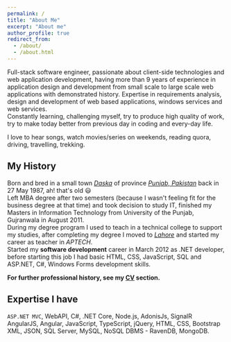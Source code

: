 ```yaml
---
permalink: /
title: "About Me"
excerpt: "About me"
author_profile: true
redirect_from: 
  - /about/
  - /about.html
---
```


Full-stack software engineer, passionate about client-side technologies and web application development, having more than 9 years of experience in application design and development from small scale to large scale web applications with demonstrated history. Expertise in requirements analysis, design and development of web based applications, windows services and web services.<br>
Constantly learning, challenging myself, try to produce high quality of work, try to make today better from previous day in coding and every-day life.

I love to hear songs, watch movies/series on weekends, reading quora, driving, travelling, trekking.

My History
---
Born and bred in a small town <a href="https://en.wikipedia.org/wiki/Daska" target="_blank">*Daska*</a> of province <a href="https://en.wikipedia.org/wiki/Punjab,_Pakistan" target="_blank">*Punjab, Pakistan*</a> back in 27 May 1987, ah! that's old 😃<br>
Left MBA degree after two semesters (because I wasn't feeling fit for the business degree at that time) and took decision to study IT, finished my Masters in Information Technology from University of the Punjab, Gujranwala in August 2011.<br>
During my degree program I used to teach in a technical college to support my studies, after completing my degree I moved to <a href="https://en.wikipedia.org/wiki/Lahore" target="_blank">*Lahore*</a> and started my career as teacher in *APTECH*.<br>
Started my **software development** career in March 2012 as .NET developer, before starting this job I had basic HTML, CSS, JavaScript, SQL and ASP.NET, C#, Windows Forms development skills.

**For further professional history, see my [CV](/cv/) section.**

Expertise I have
---
`ASP.NET MVC`, WebAPI, C#, .NET Core, Node.js, AdonisJs, SignalR<br>
AngularJS, Angular, JavaScript, TypeScript, jQuery, HTML, CSS, Bootstrap<br>
XML, JSON, SQL Server, MySQL, NoSQL DBMS - RavenDB, MongoDB. 
